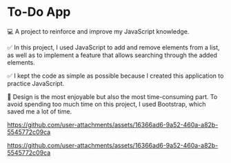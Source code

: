 # To-Do App
💻 A project to reinforce and improve my JavaScript knowledge.

✅ In this project, I used JavaScript to add and remove elements from a list, as well as to implement a feature that allows searching through the added elements.

✅ I kept the code as simple as possible because I created this application to practice JavaScript.

💖 Design is the most enjoyable but also the most time-consuming part. To avoid spending too much time on this project, I used Bootstrap, which saved me a lot of time.


https://github.com/user-attachments/assets/16366ad6-9a52-460a-a82b-5545772c09ca



https://github.com/user-attachments/assets/16366ad6-9a52-460a-a82b-5545772c09ca



